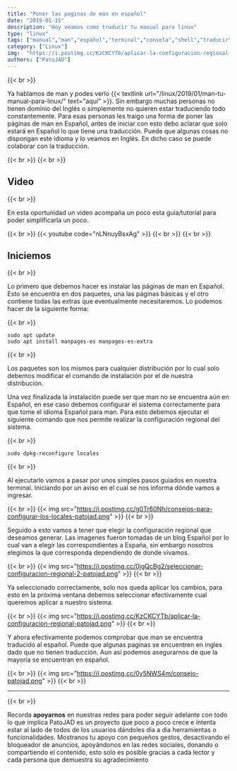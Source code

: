 ```yaml
---
title: "Poner las paginas de man en español"
date: "2019-01-15"
description: "Hoy veamos como traducir tu manual para linux"
type: "linux"
tags: ["manual","man","español","terminal","consola","shell","traducir"]
category: ["Linux"]
img:  "https://i.postimg.cc/KzCKCYTb/aplicar-la-configuracion-regional-patojad.png"
authors: ["PatoJAD"]
---
```


{{< br >}}

Ya hablamos de man y podes verlo {{< textlink url="/linux/2019/01/man-tu-manual-para-linux/" text="aquí" >}}. Sin embargo muchas personas no tienen dominio del Inglés o simplemente no quieren estar traduciendo todo constantemente. Para esas personas les traigo una forma de poner las páginas de man en Español, antes de iniciar con esto debo aclarar que solo estará en Español lo que tiene una traducción. Puede que algunas cosas no dispongan este idioma y lo veamos en Inglés. En dicho caso se puede colaborar con la traducción.

{{< br >}}
{{< br >}}

## Video

{{< br >}}

En esta oportunidad un video acompaña un poco esta guia/tutorial para poder simplificarla un poco.

{{< br >}}
{{< youtube code="nLNnuyBsxAg" >}}
{{< br >}}
{{< br >}}

## Iniciemos

{{< br >}}

Lo primero que debemos hacer es instalar las páginas de man en Español. Esto se encuentra en dos paquetes, una las páginas básicas y el otro contiene todas las extras que eventualmente necesitaremos. Lo podemos hacer de la siguiente forma:

{{< br >}}

    sudo apt update
    sudo apt install manpages-es manpages-es-extra

{{< br >}}

Los paquetes son los mismos para cualquier distribución por lo cual solo debemos modificar el comando de instalación por el de nuestra distribución.

Una vez finalizada la instalación puede ser que man no se encuentra aún en Español, en ese caso debemos configurar el sistema correctamente para que tome el idioma Español para man. Para esto debemos ejecutar el siguiente comando que nos permite realizar la configuración regional del sistema.

{{< br >}}

    sudo dpkg-reconfigure locales

{{< br >}}

Al ejecutarlo vamos a pasar por unos simples pasos guiados en nuestra terminal. Iniciando por un aviso en el cual se nos informa dónde vamos a ingresar.

{{< br >}}
{{< img src="https://i.postimg.cc/g0Tr60Nh/consejos-para-configurar-los-locales-patojad.png" >}}
{{< br >}}

Seguido a esto vamos a tener que elegir la configuración regional que deseamos generar. Las imagenes fueron tomadas de un blog Español por lo cual van a elegir las correspondientes a España, sin embargo nosotros elegimos la que corresponda dependiendo de donde vivamos.

{{< br >}}
{{< img src="https://i.postimg.cc/0jgQcBg2/seleccionar-configuracion-regional-2-patojad.png" >}}
{{< br >}}

Ya seleccionado correctamente, solo nos queda aplicar los cambios, para esto en la próxima ventana debemos seleccionar efectivamente cual queremos aplicar a nuestro sistema.

{{< br >}}
{{< img src="https://i.postimg.cc/KzCKCYTb/aplicar-la-configuracion-regional-patojad.png" >}}
{{< br >}}

Y ahora efectivamente podemos comprobar que man se encuentra traducido al español. Puede que algunas paginas se encuentren en ingles dado que no tienen traducción. Aun así podemos asegurarnos de que la mayoría se encuentran en español.

{{< br >}}
{{< img src="https://i.postimg.cc/0y5NWS4m/consejo-patojad.png" >}}
{{< br >}}

---

{{< br >}}

Recorda **apoyarnos** en nuestras redes para poder seguir adelante con todo lo que implica PatoJAD es un proyecto que poco a poco crece e intenta estar al lado de todos de los usuarios dándoles dia a dia herramientas o funcionalidades. Mostranos tu apoyo con pequeños gestos, desactivando el bloqueador de anuncios, apoyándonos en las redes sociales, donando o compartiendo el contenido, esto solo es posible gracias a cada lector y cada persona que demuestra su agradecimiento
